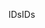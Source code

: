 <span data-ttu-id="63708-101">IDs</span><span class="sxs-lookup"><span data-stu-id="63708-101">IDs</span></span>